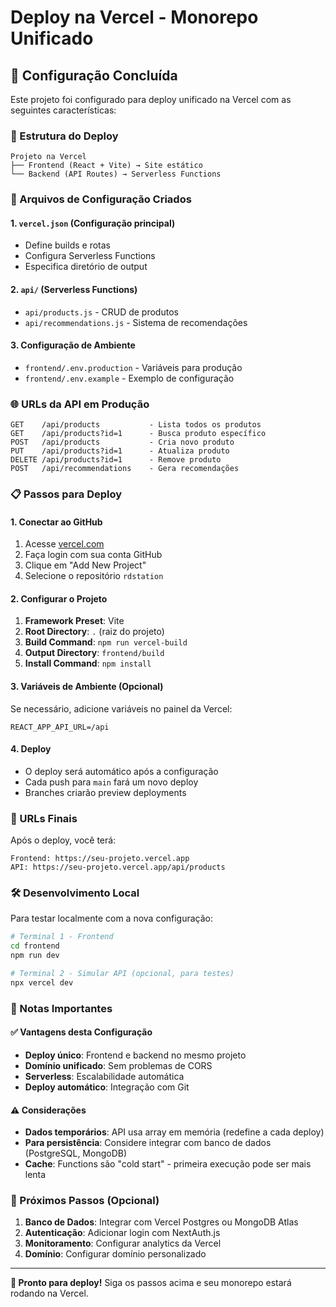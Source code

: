 # Deploy na Vercel - Monorepo Unificado

## 🚀 Configuração Concluída

Este projeto foi configurado para deploy unificado na Vercel com as seguintes características:

### 📁 Estrutura do Deploy

```
Projeto na Vercel
├── Frontend (React + Vite) → Site estático
└── Backend (API Routes) → Serverless Functions
```

### 🔧 Arquivos de Configuração Criados

#### 1. `vercel.json` (Configuração principal)

- Define builds e rotas
- Configura Serverless Functions
- Especifica diretório de output

#### 2. `api/` (Serverless Functions)

- `api/products.js` - CRUD de produtos
- `api/recommendations.js` - Sistema de recomendações

#### 3. Configuração de Ambiente

- `frontend/.env.production` - Variáveis para produção
- `frontend/.env.example` - Exemplo de configuração

### 🌐 URLs da API em Produção

```
GET    /api/products           - Lista todos os produtos
GET    /api/products?id=1      - Busca produto específico
POST   /api/products           - Cria novo produto
PUT    /api/products?id=1      - Atualiza produto
DELETE /api/products?id=1      - Remove produto
POST   /api/recommendations    - Gera recomendações
```

### 📋 Passos para Deploy

#### 1. Conectar ao GitHub

1. Acesse [vercel.com](https://vercel.com)
2. Faça login com sua conta GitHub
3. Clique em "Add New Project"
4. Selecione o repositório `rdstation`

#### 2. Configurar o Projeto

1. **Framework Preset**: Vite
2. **Root Directory**: `.` (raiz do projeto)
3. **Build Command**: `npm run vercel-build`
4. **Output Directory**: `frontend/build`
5. **Install Command**: `npm install`

#### 3. Variáveis de Ambiente (Opcional)

Se necessário, adicione variáveis no painel da Vercel:

```
REACT_APP_API_URL=/api
```

#### 4. Deploy

- O deploy será automático após a configuração
- Cada push para `main` fará um novo deploy
- Branches criarão preview deployments

### 🔄 URLs Finais

Após o deploy, você terá:

```
Frontend: https://seu-projeto.vercel.app
API: https://seu-projeto.vercel.app/api/products
```

### 🛠️ Desenvolvimento Local

Para testar localmente com a nova configuração:

```bash
# Terminal 1 - Frontend
cd frontend
npm run dev

# Terminal 2 - Simular API (opcional, para testes)
npx vercel dev
```

### 📝 Notas Importantes

#### ✅ Vantagens desta Configuração

- **Deploy único**: Frontend e backend no mesmo projeto
- **Domínio unificado**: Sem problemas de CORS
- **Serverless**: Escalabilidade automática
- **Deploy automático**: Integração com Git

#### ⚠️ Considerações

- **Dados temporários**: API usa array em memória (redefine a cada deploy)
- **Para persistência**: Considere integrar com banco de dados (PostgreSQL, MongoDB)
- **Cache**: Functions são "cold start" - primeira execução pode ser mais lenta

### 🎯 Próximos Passos (Opcional)

1. **Banco de Dados**: Integrar com Vercel Postgres ou MongoDB Atlas
2. **Autenticação**: Adicionar login com NextAuth.js
3. **Monitoramento**: Configurar analytics da Vercel
4. **Domínio**: Configurar domínio personalizado

---

**🚀 Pronto para deploy!** Siga os passos acima e seu monorepo estará rodando na Vercel.
